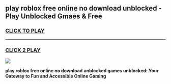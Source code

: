 
## play roblox free online no download unblocked - Play Unblocked Gmaes & Free
<h3>
<a href="https://news.freeplayer.one?title=play_roblox_free_online_no_download_unblocked&ref=23F">CLICK TO PLAY</a></h3>
<hr>

<h3>
<a href="https://news.freeplayer.one?title=play_roblox_free_online_no_download_unblocked&ref=23F">CLICK 2 PLAY</a>
  
</h3>

<a href="https://news.freeplayer.one?title=play_roblox_free_online_no_download_unblocked&ref=23F/"><img src="https://clearcache.store/games.png"></a>


**play roblox free online no download unblocked games unblocked: Your Gateway to Fun and Accessible Online Gaming**
